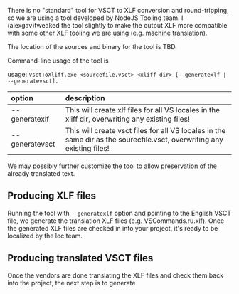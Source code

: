 There is no "standard" tool for VSCT to XLF conversion and round-tripping, so we are using a tool developed by NodeJS Tooling team. I (alexgav)tweaked the tool slightly to make the output XLF more compatible with some other XLF tooling we are using (e.g. machine translation). 

The location of the sources and binary for the tool is TBD.

Command-line usage of the tool is 

usage: ```VsctToXliff.exe <sourcefile.vsct> <xliff dir> [--generatexlf | --generatevsct].```

|option|description|
|:-- |:--|
|--generatexlf | This will create xlf files for all VS locales in the xliff dir, overwriting any existing files!|
|--generatevsct | This will create vsct files for all VS locales in the same dir as the sourecfile.vsct, overwriting any existing files!|

We may possibly further customize the tool to allow preservation of the already translated text.

## Producing XLF files

Running the tool with ```--generatexlf``` option and pointing to the English VSCT file, we generate the translation XLF files (e.g. VSCommands.ru.xlf). Once the generated XLF files are checked in into your project, it's ready to be localized by the loc team.

## Producing translated VSCT files

Once the vendors are done translating the XLF files and check them back into the project, the next step is to generate 
